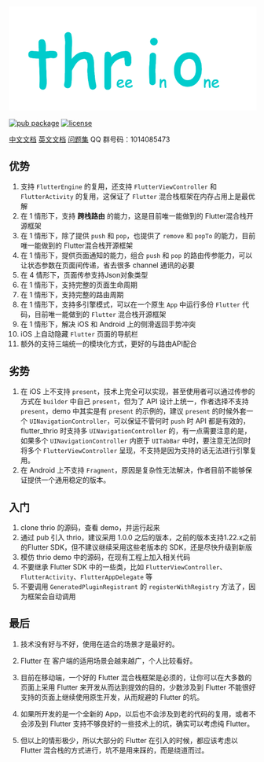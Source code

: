 #

![thrio logo](./doc/imgs/thrio.png)

[![pub package](https://img.shields.io/pub/v/thrio.svg)](https://pub.dartlang.org/packages/thrio)
[![license](https://img.shields.io/github/license/hellobike/thrio.svg?maxAge=2592000)](https://github.com/hellobike/thrio/LICENSE)

[中文文档](./doc/Feature.md) [英文文档](./doc/Feature_EN.md) [问题集](./doc/Questions.md) QQ 群号码：1014085473

## 优势

01. 支持 `FlutterEngine` 的复用，还支持 `FlutterViewController` 和 `FlutterActivity` 的复用，这保证了 `Flutter` 混合栈框架在内存占用上是最优解
02. 在 1 情形下，支持 **跨栈路由** 的能力，这是目前唯一能做到的 Flutter混合栈开源框架
03. 在 1 情形下，除了提供 `push` 和 `pop`，也提供了 `remove` 和 `popTo` 的能力，目前唯一能做到的 Flutter混合栈开源框架
04. 在 1 情形下，提供页面通知的能力，组合 `push` 和 `pop` 的路由传参能力，可以让状态参数在页面间传递，省去很多 channel 通讯的必要
05. 在 4 情形下，页面传参支持Json对象类型
06. 在 1 情形下，支持完整的页面生命周期
07. 在 1 情形下，支持完整的路由周期
08. 在 1 情形下，支持多引擎模式，可以在一个原生 `App` 中运行多份 `Flutter` 代码，目前唯一能做到的 `Flutter` 混合栈开源框架
09. 在 1 情形下，解决 iOS 和 Android 上的侧滑返回手势冲突
10. iOS 上自动隐藏 `Flutter` 页面的导航栏
11. 额外的支持三端统一的模块化方式，更好的与路由API配合

## 劣势

01. 在 iOS 上不支持 `present`，技术上完全可以实现，甚至使用者可以通过传参的方式在 `builder` 中自己 `present`，但为了 API 设计上统一，作者选择不支持  `present`，demo 中其实是有 `present` 的示例的，建议 `present` 的时候外套一个 `UINavigationController`，可以保证不管何时 `push` 时 API 都是有效的，flutter_thrio 时支持多 `UINavigationController` 的，有一点需要注意的是，如果多个 `UINavigationController` 内嵌于 `UITabBar` 中时，要注意无法同时将多个 `FlutterViewController` 呈现，不支持是因为支持的话无法进行引擎复用。
02. 在 Android 上不支持 `Fragment`，原因是复杂性无法解决，作者目前不能够保证提供一个通用稳定的版本。

## 入门

01. clone thrio 的源码，查看 demo，并运行起来
02. 通过 pub 引入 thrio，建议采用 1.0.0 之后的版本，之前的版本支持1.22.x之前的Flutter SDK，但不建议继续采用这些老版本的 SDK，还是尽快升级到新版
03. 模仿 thrio demo 中的源码，在现有工程上加入相关代码
04. 不要继承 Flutter SDK 中的一些类，比如 `FlutterViewController`、`FlutterActivity`、`FlutterAppDelegate` 等
05. 不要调用 `GeneratedPluginRegistrant` 的 `registerWithRegistry` 方法了，因为框架会自动调用

## 最后

01. 技术没有好与不好，使用在适合的场景才是最好的。

02. Flutter 在 客户端的适用场景会越来越广，个人比较看好。

03. 目前在移动端，一个好的 Flutter 混合栈框架是必须的，让你可以在大多数的页面上采用 Flutter 来开发从而达到提效的目的，少数涉及到 Flutter 不能很好支持的页面上继续使用原生开发，从而规避的 Flutter 的坑。

04. 如果所开发的是一个全新的 App，以后也不会涉及到老的代码的复用，或者不会涉及到 Flutter 支持不够良好的一些技术上的坑，确实可以考虑纯 Flutter。

05. 但以上的情形极少，所以大部分的 Flutter 在引入的时候，都应该考虑以 Flutter 混合栈的方式进行，坑不是用来踩的，而是绕道而过。

[gitter channel]: https://badges.gitter.im/flutter_thrio/flutter_thrio.svg
[gitter badge]: https://gitter.im/flutter_thrio/flutter_thrio?utm_source=badge&utm_medium=badge&utm_campaign=pr-badge&utm_content=badge
